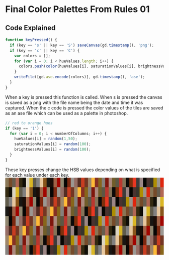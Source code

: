 # Final Color Palettes From Rules 01

## Code Explained
```js
function keyPressed() {
  if (key == 's' || key == 'S') saveCanvas(gd.timestamp(), 'png');
  if (key == 'c' || key == 'C') {
    var colors = [];
    for (var i = 0; i < hueValues.length; i++) {
      colors.push(color(hueValues[i], saturationValues[i], brightnessValues[i]));
    }
    writeFile([gd.ase.encode(colors)], gd.timestamp(), 'ase');
  }
}
```
When a key is pressed this function is called. When s is pressed the canvas is saved as a png with the file name being the date and time it was captured. When the c code is pressed the color values of the tiles are saved as an ase file which can be used as a palette in photoshop.

```js
// red to orange hues
if (key == '1') {
  for (var i = 0; i < numberOfColumns; i++) {
    hueValues[i] = random(1,50);
    saturationValues[i] = random(100);
    brightnessValues[i] = random(100);
  }
}
```
These key presses change the HSB values depending on what is specified for each value under each key.
![Example: Red to Orange](examples/181019_215746_257.png? "Example: Red to Orange")
